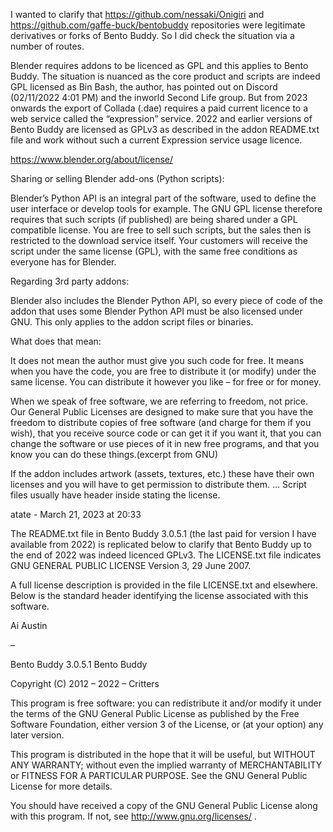 I wanted to clarify that https://github.com/nessaki/Onigiri and https://github.com/gaffe-buck/bentobuddy repositories were legitimate derivatives or forks of Bento Buddy. So I did check the situation via a number of routes.

Blender requires addons to be licenced as GPL and this applies to Bento Buddy. The situation is nuanced as the core product and scripts are indeed GPL licensed as Bin Bash, the author, has pointed out on Discord (02/11/2022 4:01 PM) and the inworld Second Life group. But from 2023 onwards the export of Collada (.dae) requires a paid current licence to a web service called the “expression” service. 2022 and earlier versions of Bento Buddy are licensed as GPLv3 as described in the addon README.txt file and work without such a current Expression service usage licence.

https://www.blender.org/about/license/

Sharing or selling Blender add-ons (Python scripts):

Blender’s Python API is an integral part of the software, used to define the user interface or develop tools for example. The GNU GPL license therefore requires that such scripts (if published) are being shared under a GPL compatible license. You are free to sell such scripts, but the sales then is restricted to the download service itself. Your customers will receive the script under the same license (GPL), with the same free conditions as everyone has for Blender.

Regarding 3rd party addons:

Blender also includes the Blender Python API, so every piece of code of the addon that uses some Blender Python API must be also licensed under GNU. This only applies to the addon script files or binaries.

What does that mean:

It does not mean the author must give you such code for free. It means when you have the code, you are free to distribute it (or modify) under the same license. You can distribute it however you like – for free or for money.

When we speak of free software, we are referring to freedom, not price. Our General Public Licenses are designed to make sure that you have the freedom to distribute copies of free software (and charge for them if you wish), that you receive source code or can get it if you want it, that you can change the software or use pieces of it in new free programs, and that you know you can do these things.(excerpt from GNU)

If the addon includes artwork (assets, textures, etc.) these have their own licenses and you will have to get permission to distribute them. … Script files usually have header inside stating the license.

atate - March 21, 2023 at 20:33

The README.txt file in Bento Buddy 3.0.5.1 (the last paid for version I have available from 2022) is replicated below to clarify that Bento Buddy up to the end of 2022 was indeed licenced GPLv3. The LICENSE.txt file indicates GNU GENERAL PUBLIC LICENSE Version 3, 29 June 2007.

A full license description is provided in the file LICENSE.txt and elsewhere.
Below is the standard header identifying the license associated with this software.

Ai Austin

–

Bento Buddy 3.0.5.1
Bento Buddy

Copyright (C) 2012 – 2022 – Critters

This program is free software: you can redistribute it and/or modify it under the terms of the GNU General Public License as published by the Free Software Foundation, either version 3 of the License, or (at your option) any later version.

This program is distributed in the hope that it will be useful, but WITHOUT ANY WARRANTY; without even the implied warranty of MERCHANTABILITY or FITNESS FOR A PARTICULAR PURPOSE. See the GNU General Public License for more details.

You should have received a copy of the GNU General Public License along with this program. If not, see http://www.gnu.org/licenses/ .

